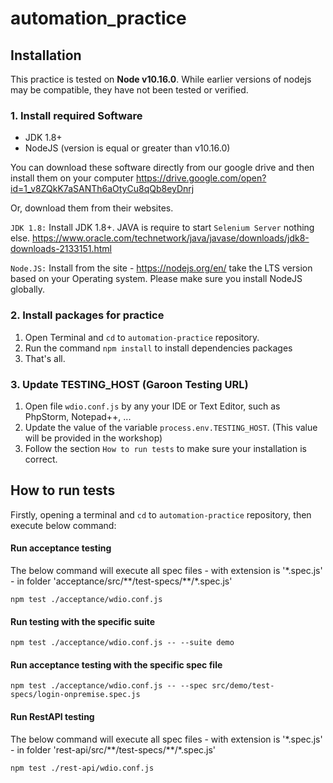 # automation_practice

## Installation
This practice is tested on **Node v10.16.0**.  While earlier versions of nodejs may be compatible, they have not been tested or verified.

### 1. Install required Software

- JDK 1.8+
- NodeJS (version is equal or greater than v10.16.0)

You can download these software directly from our google drive and then install them on your computer
https://drive.google.com/open?id=1_v8ZQkK7aSANTh6aOtyCu8qQb8eyDnrj

Or, download them from their websites.

`JDK 1.8:` Install JDK 1.8+. JAVA is require to start `Selenium Server` nothing else. https://www.oracle.com/technetwork/java/javase/downloads/jdk8-downloads-2133151.html

`Node.JS:` Install from the site - https://nodejs.org/en/  take the LTS version based on your Operating system. Please make sure you install NodeJS globally.

### 2. Install packages for practice

1. Open Terminal and `cd` to `automation-practice` repository.
2. Run the command `npm install` to install dependencies packages<br/>
3. That's all.

### 3. Update TESTING_HOST (Garoon Testing URL)

1. Open file `wdio.conf.js` by any your IDE or Text Editor, such as PhpStorm, Notepad++, ... 
2. Update the value of the variable `process.env.TESTING_HOST`. (This value will be provided in the workshop)
3. Follow the section `How to run tests` to make sure your installation is correct. 

## How to run tests

Firstly, opening a terminal and `cd` to `automation-practice` repository, then execute below command:

#### Run acceptance testing
The below command will execute all spec files - with extension is '*.spec.js' - in folder 'acceptance/src/\*\*/test-specs/\*\*/\*.spec.js'

``` 
npm test ./acceptance/wdio.conf.js
```

#### Run testing with the specific suite
``` 
npm test ./acceptance/wdio.conf.js -- --suite demo
```

#### Run acceptance testing with the specific spec file
``` 
npm test ./acceptance/wdio.conf.js -- --spec src/demo/test-specs/login-onpremise.spec.js
```

#### Run RestAPI testing

The below command will execute all spec files - with extension is '*.spec.js' - in folder 'rest-api/src/\*\*/test-specs/\*\*/\*.spec.js'
``` 
npm test ./rest-api/wdio.conf.js
```
